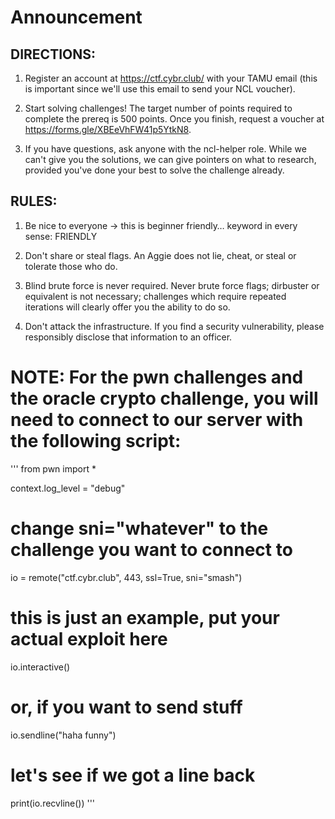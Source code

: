 # Announcement

## DIRECTIONS:

1. Register an account at https://ctf.cybr.club/ with your TAMU email (this is important since we'll use this email to send your NCL voucher).

2. Start solving challenges! The target number of points required to complete the prereq is 500 points. Once you finish, request a voucher at https://forms.gle/XBEeVhFW41p5YtkN8.

3. If you have questions, ask anyone with the ncl-helper role. While we can't give you the solutions, we can give pointers on what to research, provided you've done your best to solve the challenge already.

## RULES:

1. Be nice to everyone → this is beginner friendly… keyword in every sense: FRIENDLY

2. Don't share or steal flags. An Aggie does not lie, cheat, or steal or tolerate those who do.

3. Blind brute force is never required. Never brute force flags; dirbuster or equivalent is not necessary; challenges which require repeated iterations will clearly offer you the ability to do so.

4. Don't attack the infrastructure. If you find a security vulnerability, please responsibly disclose that information to an officer.

# NOTE: For the pwn challenges and the oracle crypto challenge, you will need to connect to our server with the following script:

'''
from pwn import *

context.log_level = "debug"
# change sni="whatever" to the challenge you want to connect to
io = remote("ctf.cybr.club", 443, ssl=True, sni="smash")

# this is just an example, put your actual exploit here
io.interactive()

# or, if you want to send stuff
io.sendline("haha funny")
# let's see if we got a line back
print(io.recvline())
'''

